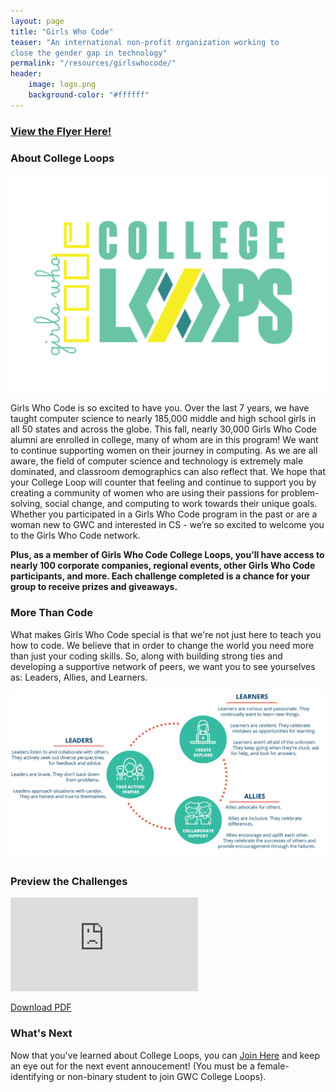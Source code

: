 ```yaml
---
layout: page
title: "Girls Who Code"
teaser: "An international non-profit organization working to
close the gender gap in technology"
permalink: "/resources/girlswhocode/"
header:
	image: logo.png
    background-color: "#ffffff"
---
```


<h3><a href="/assets/docs/gwc-flyer.pdf">View the Flyer Here!</a></h3>


### About College Loops
<img src="/assets/docs/gwc-logo.png">

Girls Who Code is so excited to have you. Over the last 7 years, we have taught computer science to nearly 185,000 middle and high school girls in all 50 states and across the globe. This fall, nearly 30,000 Girls Who Code alumni are enrolled in college, many of whom are in this program! We want to continue supporting women on their journey in computing. As we are all aware, the field of computer science and technology is extremely male dominated, and classroom demographics can also reflect that. We hope that your College Loop will counter that feeling and continue to support you by creating a community of women who are using their passions for problem- solving, social change, and computing to work towards their unique goals. Whether you participated in a Girls Who Code program in the past or are a woman new to GWC and interested in CS - we’re so excited to welcome you to the Girls Who Code network.


<strong>Plus, as a member of Girls Who Code College Loops, you’ll have access to nearly 100 corporate companies, regional events, other Girls Who Code participants, and more. Each challenge completed is a chance for your group to receive prizes and giveaways.</strong>

### More Than Code

What makes Girls Who Code special is that we're not just here to teach you how to code. We believe that in order to change the world you need more than just your coding skills. So, along with building strong ties and developing a supportive network of peers, we want you to see yourselves as: Leaders, Allies, and Learners. 

<div class="row">
  <div class="columns"><img src="/assets/docs/gwc-morethancode.jpg"></div>
</div>


### Preview the Challenges

<object data="https://switch-uhm.github.io/assets/docs/gwc-challenges.pdf" type="application/pdf" width="100%" height="400px">
    <embed src="https://switch-uhm.github.io/assets/docs/gwc-challenges.pdf">
        <p><a href="/assets/docs/gwc-challenges.pdf">Download PDF</a></p>
    </embed>
</object>


### What's Next

Now that you've learned about College Loops, you can <a href="/join/">Join Here</a> and keep an eye out for the next event annoucement! (You must be a female-identifying or non-binary student to join GWC College Loops).



